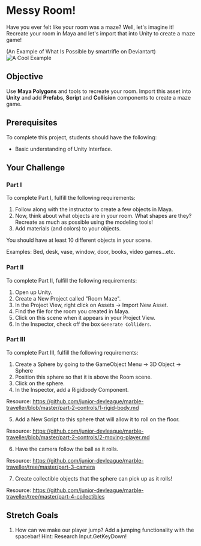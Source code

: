 # Messy Room!

Have you ever felt like your room was a maze? Well, let's imagine it! Recreate your room in Maya and let's import that into Unity to create a maze game!  

(An Example of What Is Possible by smartrifle on Deviantart)  
![A Cool Example](https://orig05.deviantart.net/53fd/f/2010/057/c/d/cdc8e1f3aaa95c0d0808fcb81f2db6fc.jpg)

## Objective

Use **Maya Polygons** and tools to recreate your room. Import this asset into **Unity** and add **Prefabs**, **Script** and **Collision** components to create a maze game.

## Prerequisites

To complete this project, students should have the following:
* Basic understanding of Unity Interface.

## Your Challenge

### Part I

To complete Part I, fulfill the following requirements:
1. Follow along with the instructor to create a few objects in Maya.
2. Now, think about what objects are in your room. What shapes are they? Recreate as much as possible using the modeling tools!
3. Add materials (and colors) to your objects.

You should have at least 10 different objects in your scene.

Examples: Bed, desk, vase, window, door, books, video games...etc.

### Part II

To complete Part II, fulfill the following requirements:
1. Open up Unity.
2. Create a New Project called "Room Maze".
3. In the Project View, right click on Assets -> Import New Asset.
4. Find the file for the room you created in Maya.
5. Click on this scene when it appears in your Project View.
6. In the Inspector, check off the box ```Generate Colliders```.

### Part III

To complete Part III, fulfill the following requirements:
1. Create a Sphere by going to the GameObject Menu -> 3D Object -> Sphere
2. Position this sphere so that it is above the Room scene.
3. Click on the sphere.
4. In the Inspector, add a Rigidbody Component.

Resource: https://github.com/junior-devleague/marble-traveller/blob/master/part-2-controls/1-rigid-body.md

5. Add a New Script to this sphere that will allow it to roll on the floor.

Resource: https://github.com/junior-devleague/marble-traveller/blob/master/part-2-controls/2-moving-player.md

6. Have the camera follow the ball as it rolls.

Resource: https://github.com/junior-devleague/marble-traveller/tree/master/part-3-camera

7. Create collectible objects that the sphere can pick up as it rolls!

Resource: https://github.com/junior-devleague/marble-traveller/tree/master/part-4-collectibles

## Stretch Goals
1. How can we make our player jump? Add a jumping functionality with the spacebar! Hint: Research Input.GetKeyDown!
